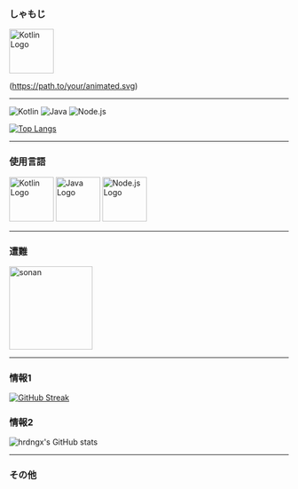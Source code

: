 ### しゃもじ
<img src="https://upload.wikimedia.org/wikipedia/commons/thumb/c/c3/Shakushi.jpg/330px-Shakushi.jpg" alt="Kotlin Logo" width="80" height="80"> 

(https://path.to/your/animated.svg)


---

![Kotlin](https://img.shields.io/badge/Kotlin-7F52FF?style=for-the-badge&logo=kotlin&logoColor=white)
![Java](https://img.shields.io/badge/Java-007396?style=for-the-badge&logo=java&logoColor=white)
![Node.js](https://img.shields.io/badge/Node.js-339933?style=for-the-badge&logo=node.js&logoColor=white)

[![Top Langs](https://github-readme-stats.vercel.app/api/top-langs/?username=hrdngx&layout=compact&theme=tokyonight)](https://github.com/anuraghazra/github-readme-stats)

---

### 使用言語

<p align="left">
  <img src="https://upload.wikimedia.org/wikipedia/commons/7/74/Kotlin_Icon.png" alt="Kotlin Logo" width="80" height="80"> 
  <img src="https://upload.wikimedia.org/wikipedia/en/3/30/Java_programming_language_logo.svg" alt="Java Logo" width="80" height="80"> 
  <img src="https://upload.wikimedia.org/wikipedia/commons/d/d9/Node.js_logo.svg" alt="Node.js Logo" width="80" height="80">
</p>

---

### 遭難

<img src="https://img.yakkun.com/poke/icon96/n202.gif" alt="sonan" width="150" height="150">

---

### 情報1

[![GitHub Streak](https://github-readme-streak-stats.herokuapp.com/?user=hrdngx&theme=dark)](https://git.io/streak-stats)

### 情報2

![hrdngx's GitHub stats](https://github-readme-stats.vercel.app/api?username=hrdngx&show_icons=true&theme=radical)


---

### その他

